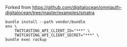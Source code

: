 Forked from https://github.com/digitalocean/omniauth-digitalocean/tree/master/examples/sinatra

```shell
bundle install --path vendor/bundle
env \
	TWITCASTING_API_CLIENT_ID="***" \
	TWITCASTING_API_CLIENT_SECRET="***" \
bundle exec rackup
```
